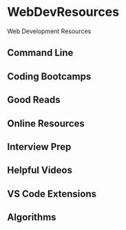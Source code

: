 # WebDevResources
Web Development Resources


## Command Line

## Coding Bootcamps

## Good Reads

## Online Resources

## Interview Prep

## Helpful Videos

## VS Code Extensions

## Algorithms
